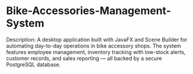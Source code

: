 # Bike-Accessories-Management-System
Description: A desktop application built with JavaFX and Scene Builder for automating day-to-day operations in bike accessory shops. The system features employee management, inventory tracking with low-stock alerts, customer records, and sales reporting — all backed by a secure PostgreSQL database.
